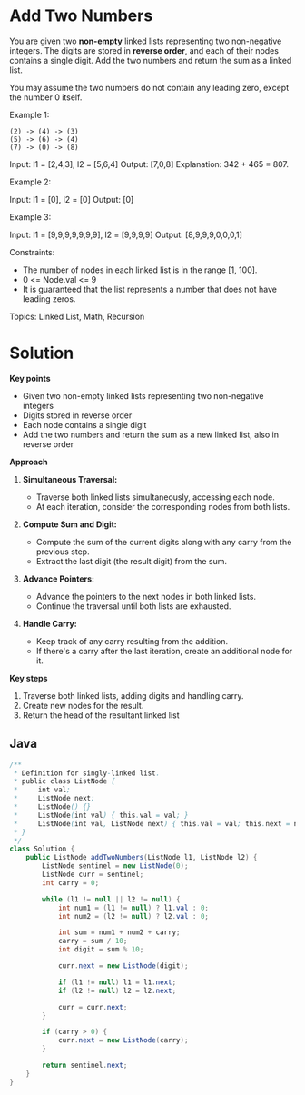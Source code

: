 # Add Two Numbers

You are given two **non-empty** linked lists representing two non-negative integers. The digits are stored in **reverse order**, and each of their nodes contains a single digit. Add the two numbers and return the sum as a linked list.

You may assume the two numbers do not contain any leading zero, except the number 0 itself.

Example 1:

```
(2) -> (4) -> (3)
(5) -> (6) -> (4)
(7) -> (0) -> (8)
```
Input: l1 = [2,4,3], l2 = [5,6,4]
Output: [7,0,8]
Explanation: 342 + 465 = 807.

Example 2:

Input: l1 = [0], l2 = [0]
Output: [0]

Example 3:

Input: l1 = [9,9,9,9,9,9,9], l2 = [9,9,9,9]
Output: [8,9,9,9,0,0,0,1]

Constraints:

- The number of nodes in each linked list is in the range [1, 100].
- 0 <= Node.val <= 9
- It is guaranteed that the list represents a number that does not have leading zeros.

Topics: Linked List, Math, Recursion

# Solution

**Key points**

- Given two non-empty linked lists representing two non-negative integers
- Digits stored in reverse order
- Each node contains a single digit
- Add the two numbers and return the sum as a new linked list, also in reverse order

**Approach**

1. **Simultaneous Traversal:**
   - Traverse both linked lists simultaneously, accessing each node.
   - At each iteration, consider the corresponding nodes from both lists.

2. **Compute Sum and Digit:**
   - Compute the sum of the current digits along with any carry from the previous step.
   - Extract the last digit (the result digit) from the sum.

3. **Advance Pointers:**
   - Advance the pointers to the next nodes in both linked lists.
   - Continue the traversal until both lists are exhausted.

4. **Handle Carry:**
   - Keep track of any carry resulting from the addition.
   - If there's a carry after the last iteration, create an additional node for it.

**Key steps**

1. Traverse both linked lists, adding digits and handling carry.
2. Create new nodes for the result.
3. Return the head of the resultant linked list

## Java

```java
/**
 * Definition for singly-linked list.
 * public class ListNode {
 *     int val;
 *     ListNode next;
 *     ListNode() {}
 *     ListNode(int val) { this.val = val; }
 *     ListNode(int val, ListNode next) { this.val = val; this.next = next; }
 * }
 */
class Solution {
    public ListNode addTwoNumbers(ListNode l1, ListNode l2) {
        ListNode sentinel = new ListNode(0);
        ListNode curr = sentinel;
        int carry = 0;

        while (l1 != null || l2 != null) {
            int num1 = (l1 != null) ? l1.val : 0;
            int num2 = (l2 != null) ? l2.val : 0;

            int sum = num1 + num2 + carry;
            carry = sum / 10;
            int digit = sum % 10;

            curr.next = new ListNode(digit);

            if (l1 != null) l1 = l1.next;
            if (l2 != null) l2 = l2.next;

            curr = curr.next;
        }

        if (carry > 0) {
            curr.next = new ListNode(carry);
        }

        return sentinel.next;
    }
}
```

